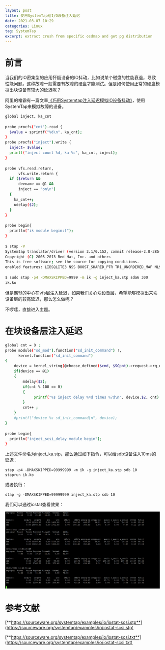 ```yaml
---
layout: post
title: 使用SystemTap给I/O设备注入延迟
date: 2021-03-07 10:29
categories: Linux
tag: SystemTap
excerpt: extract crush from specific osdmap and get pg distribution
---
```


# 前言

当我们的IO密集型的应用怀疑设备的IO抖动，比如说某个磁盘的性能衰退，导致性能问题。这种故障一般需要有故障的硬盘才能测试。但是如何使用正常的硬盘模拟出块设备有较大的延迟呢？

阿里的褚霸有一篇文章[《巧用Systemtap注入延迟模拟IO设备抖动》](http://blog.yufeng.info/archives/2935)，使用SystemTap来模拟故障的设备。

```bash
global inject, ka_cnt

probe procfs("cnt").read {
  $value = sprintf("%d\n", ka_cnt);
}
probe procfs("inject").write {
  inject= $value;
  printf("inject count %d, ka %s", ka_cnt, inject);
}

probe vfs.read.return,
      vfs.write.return {
  if ($return &&
      devname == @1 &&
      inject == "on\n")
  {
    ka_cnt++;
    udelay($2);
  }
}

probe begin{
  println("ik module begin:)");
}

$ stap -V
Systemtap translator/driver (version 2.1/0.152, commit release-2.0-385-gab733d5)
Copyright (C) 2005-2013 Red Hat, Inc. and others
This is free software; see the source for copying conditions.
enabled features: LIBSQLITE3 NSS BOOST_SHARED_PTR TR1_UNORDERED_MAP NLS

$ sudo stap -p4 -DMAXSKIPPED=9999 -m ik -g inject_ka.stp sda6 300
ik.ko
```

但是霸爷的中心在vfs层注入延迟，如果我们关心块设备层，希望能够模拟出来块设备层的较高延迟，那么怎么做呢？

不啰嗦，直接进入主题。

# 在块设备层注入延迟

```bash
global cnt = 0 ;
probe module("sd_mod").function("sd_init_command") !,
      kernel.function("sd_init_command")
{
    device = kernel_string(@choose_defined($cmd, $SCpnt)->request->rq_disk->disk_name)
    if(device == @1)
    {
        mdelay($2);
        if(cnt % 100 == 0)
        { 
             printf("%s inject delay %4d times %7d\n", device,$2, cnt)
        }
        cnt++ ;
    }
    #printf("device %s sd_init_command\n", device);
}

probe begin{
  println("inject_scsi_delay module begin");
}
```



上述文件命名为inject_ka.stp，那么通过如下指令，可以给sdb设备注入10ms的延迟：

```
stap -p4 -DMAXSKIPPED=99999999 -m ik -g inject_ka.stp sdb 10
staprun ik.ko
```

或者执行：

```
stap -g -DMAXSKIPPED=99999999 inject_ka.stp sdb 10
```

我们可以通过iostat查看效果：

![image-20210305224928219](../assets/LINUX/iostat_of_inject_latency.png)

# 参考文献

[**https://sourceware.org/systemtap/examples/io/iostat-scsi.stp**](https://sourceware.org/systemtap/examples/io/iostat-scsi.stp)

[**https://sourceware.org/systemtap/examples/io/iostat-scsi.txt**](https://sourceware.org/systemtap/examples/io/iostat-scsi.txt)